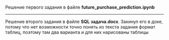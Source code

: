 Решение первого задания в файле **future_purchase_prediction.ipynb**
***
Решение второго задания в файле **SQL задача.docx**. Закинул его в доке, потому что нет возможности точно понять из текста задания формат таблиц, поэтому там два варианта и для них нарисованы таблицы
